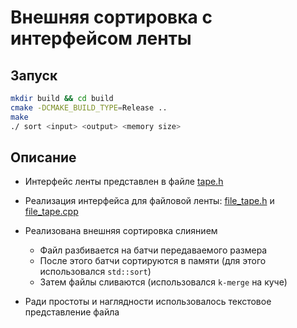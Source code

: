# Внешняя сортировка с интерфейсом ленты

## Запуск

```bash
mkdir build && cd build
cmake -DCMAKE_BUILD_TYPE=Release ..
make
./ sort <input> <output> <memory size>
```

## Описание

- Интерфейс ленты представлен в файле [tape.h](tape.h) 
- Реализация интерфейса для файловой ленты: [file_tape.h](file_tape.h) и [file_tape.cpp](file_tape.cpp)

- Реализована внешняя сортировка слиянием
    - Файл разбивается на батчи передаваемого размера
    - После этого батчи сортируются в памяти (для этого использовался `std::sort`)
    - Затем файлы сливаются (использовался `k-merge` на куче)

- Ради простоты и наглядности использовалось текстовое представление файла 
